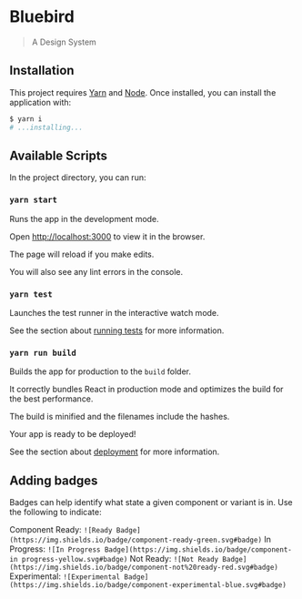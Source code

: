 # Bluebird

> A Design System

## Installation

This project requires [Yarn](https://yarnpkg.com) and [Node](https://nodejs.org/). Once installed, you can install the application with:

```sh
$ yarn i
# ...installing...
```

## Available Scripts

In the project directory, you can run:

### `yarn start`

Runs the app in the development mode.

Open [http://localhost:3000](http://localhost:3000) to view it in the browser.

The page will reload if you make edits.

You will also see any lint errors in the console.

### `yarn test`

Launches the test runner in the interactive watch mode.

See the section about [running tests](https://facebook.github.io/create-react-app/docs/running-tests) for more information.

### `yarn run build`

Builds the app for production to the `build` folder.

It correctly bundles React in production mode and optimizes the build for the best performance.

The build is minified and the filenames include the hashes.

Your app is ready to be deployed!

See the section about [deployment](https://facebook.github.io/create-react-app/docs/deployment) for more information.

## Adding badges

Badges can help identify what state a given component or variant is in. Use the following to indicate:

Component Ready:
`![Ready Badge](https://img.shields.io/badge/component-ready-green.svg#badge)`
In Progress: `![In Progress Badge](https://img.shields.io/badge/component-in progress-yellow.svg#badge)`
Not Ready: `![Not Ready Badge](https://img.shields.io/badge/component-not%20ready-red.svg#badge)`
Experimental: `![Experimental Badge](https://img.shields.io/badge/component-experimental-blue.svg#badge)`
